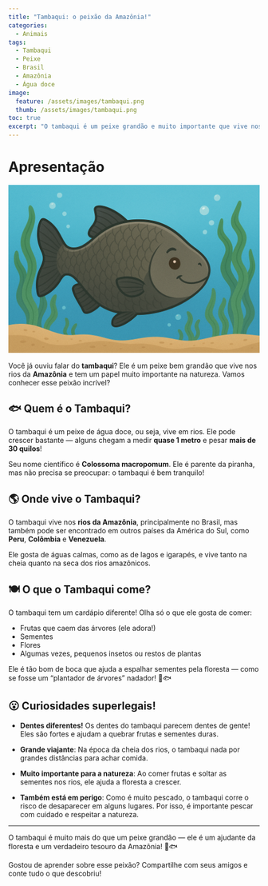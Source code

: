 ```yaml
---
title: "Tambaqui: o peixão da Amazônia!" 
categories:
  - Animais 
tags:
  - Tambaqui
  - Peixe
  - Brasil
  - Amazônia
  - Água doce
image:
  feature: /assets/images/tambaqui.png 
  thumb: /assets/images/tambaqui.png
toc: true
excerpt: "O tambaqui é um peixe grandão e muito importante que vive nos rios da Amazônia. Ele adora frutas e ajuda até a plantar árvores! Conheça mais sobre esse peixão brasileiro!"
---
```


# Apresentação

![Imagem do Tambaqui](/assets/images/tambaqui.png)

Você já ouviu falar do **tambaqui**? Ele é um peixe bem grandão que vive nos rios da **Amazônia** e tem um papel muito importante na natureza. Vamos conhecer esse peixão incrível?

## 🐟 Quem é o Tambaqui?

O tambaqui é um peixe de água doce, ou seja, vive em rios. Ele pode crescer bastante — alguns chegam a medir **quase 1 metro** e pesar **mais de 30 quilos**!

Seu nome científico é **Colossoma macropomum**. Ele é parente da piranha, mas não precisa se preocupar: o tambaqui é bem tranquilo!

## 🌎 Onde vive o Tambaqui?

O tambaqui vive nos **rios da Amazônia**, principalmente no Brasil, mas também pode ser encontrado em outros países da América do Sul, como **Peru**, **Colômbia** e **Venezuela**.

Ele gosta de águas calmas, como as de lagos e igarapés, e vive tanto na cheia quanto na seca dos rios amazônicos.

## 🍽️ O que o Tambaqui come?

O tambaqui tem um cardápio diferente! Olha só o que ele gosta de comer:

- Frutas que caem das árvores (ele adora!)
- Sementes
- Flores
- Algumas vezes, pequenos insetos ou restos de plantas

Ele é tão bom de boca que ajuda a espalhar sementes pela floresta — como se fosse um “plantador de árvores” nadador! 🌱🐟

## 😮 Curiosidades superlegais!

- **Dentes diferentes!** Os dentes do tambaqui parecem dentes de gente! Eles são fortes e ajudam a quebrar frutas e sementes duras.

- **Grande viajante**: Na época da cheia dos rios, o tambaqui nada por grandes distâncias para achar comida.

- **Muito importante para a natureza**: Ao comer frutas e soltar as sementes nos rios, ele ajuda a floresta a crescer.

- **Também está em perigo**: Como é muito pescado, o tambaqui corre o risco de desaparecer em alguns lugares. Por isso, é importante pescar com cuidado e respeitar a natureza.

---

O tambaqui é muito mais do que um peixe grandão — ele é um ajudante da floresta e um verdadeiro tesouro da Amazônia! 🌳🐟

Gostou de aprender sobre esse peixão? Compartilhe com seus amigos e conte tudo o que descobriu!
